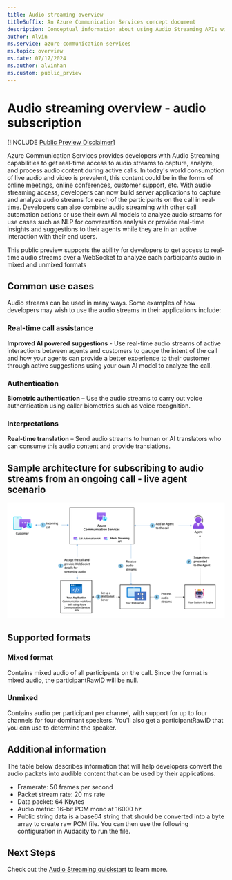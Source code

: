 ```yaml
---
title: Audio streaming overview
titleSuffix: An Azure Communication Services concept document
description: Conceptual information about using Audio Streaming APIs with Call Automation.
author: Alvin
ms.service: azure-communication-services
ms.topic: overview
ms.date: 07/17/2024
ms.author: alvinhan
ms.custom: public_prview
---
```


# Audio streaming overview - audio subscription

[!INCLUDE [Public Preview Disclaimer](../../includes/public-preview-include-document.md)]

Azure Communication Services provides developers with Audio Streaming capabilities to get real-time access to audio streams to capture, analyze, and process audio content during active calls. In today's world consumption of live audio and video is prevalent, this content could be in the forms of online meetings, online conferences, customer support, etc.  With audio streaming access, developers can now build server applications to capture and analyze audio streams for each of the participants on the call in real-time. Developers can also combine audio streaming with other call automation actions or use their own AI models to analyze audio streams for use cases such as NLP for conversation analysis or provide real-time insights and suggestions to their agents while they are in an active interaction with their end users. 

This public preview supports the ability for developers to get access to real-time audio streams over a WebSocket to analyze each participants audio in mixed and unmixed formats 

## Common use cases
Audio streams can be used in many ways. Some examples of how developers may wish to use the audio streams in their applications include:

### Real-time call assistance

**Improved AI powered suggestions** - Use real-time audio streams of active interactions between agents and customers to gauge the intent of the call and how your agents can provide a better experience to their customer through active suggestions using your own AI model to analyze the call.

### Authentication
**Biometric authentication** – Use the audio streams to carry out voice authentication using caller biometrics such as voice recognition.

### Interpretations
**Real-time translation** – Send audio streams to human or AI translators who can consume this audio content and provide translations.

## Sample architecture for subscribing to audio streams from an ongoing call - live agent scenario

[![Screenshot of architecture diagram for audio streaming.](./media/audio-streaming-diagram.png)](./media/audio-streaming-diagram.png#lightbox)

## Supported formats

### Mixed format
Contains mixed audio of all participants on the call. Since the format is mixed audio, the participantRawID will be null.
	
### Unmixed
Contains audio per participant per channel, with support for up to four channels for four dominant speakers. You'll also get a participantRawID that you can use to determine the speaker. 

## Additional information
The table below describes information that will help developers convert the audio packets into audible content that can be used by their applications.
- Framerate: 50 frames per second
- Packet stream rate: 20 ms rate
- Data packet: 64 Kbytes
- Audio metric: 16-bit PCM mono at 16000 hz
- Public string data is a base64 string that should be converted into a byte array to create raw PCM file. You can then use the following configuration in Audacity to run the file.

## Next Steps
Check out the [Audio Streaming quickstart](../../how-tos/call-automation/audio-streaming-quickstart.md) to learn more.
